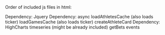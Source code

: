 Order of included js files in html:

Dependency: Jquery
Dependency: async
loadAthletesCache (also loads ticker)
loadGamesCache (also loads ticker)
createAthleteCard
Dependency: HighCharts
timeseries (might be already included)
getBets
events
